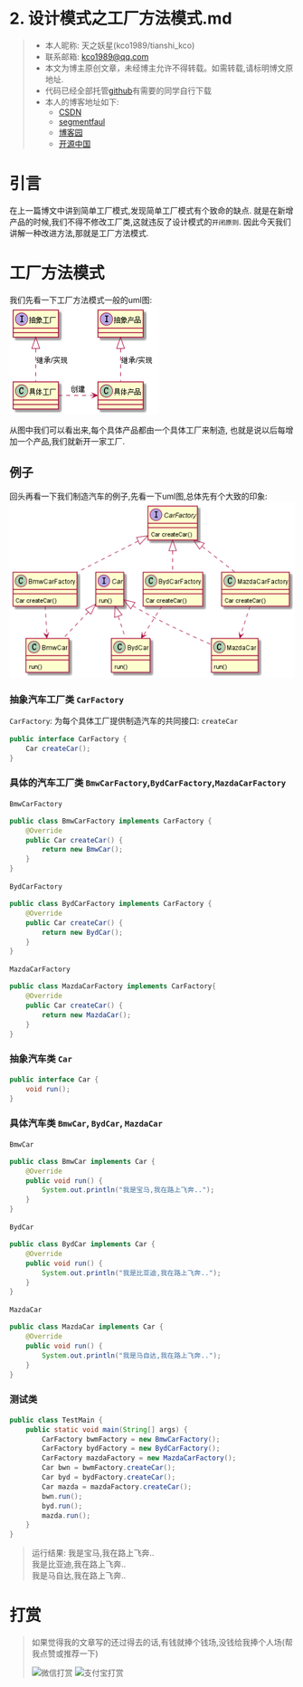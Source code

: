 # 2. 设计模式之工厂方法模式.md

> - 本人昵称: 天之妖星(kco1989/tianshi_kco)
> - 联系邮箱: <kco1989@qq.com>
> - 本文为博主原创文章，未经博主允许不得转载。如需转载,请标明博文原地址.
> - 代码已经全部托管[github](https://github.com/kco1989/examples)有需要的同学自行下载
> - 本人的博客地址如下:
>   - [CSDN](http://blog.csdn.net/tianshi_kco)
>   - [segmentfaul](https://segmentfault.com/u/kco1989)
>   - [博客园](http://www.cnblogs.com/k大co1989/)
>   - [开源中国](https://my.oschina.net/kco1989/blog)
>

# 引言
在上一篇博文中讲到简单工厂模式,发现简单工厂模式有个致命的缺点.
就是在新增产品的时候,我们不得不修改工厂类,这就违反了设计模式的`开闭原则`.
因此今天我们讲解一种改进方法,那就是工厂方法模式.

# 工厂方法模式
我们先看一下工厂方法模式一般的uml图: <br/>
![工厂方法模式2](./demo2/工厂方法模式2.png)

从图中我们可以看出来,每个具体产品都由一个具体工厂来制造,
也就是说以后每增加一个产品,我们就新开一家工厂.

## 例子
回头再看一下我们制造汽车的例子,先看一下uml图,总体先有个大致的印象:<br/>
![工厂方法模式1](./demo2/工厂方法模式1.png)

### 抽象汽车工厂类 `CarFactory` 
`CarFactory`: 为每个具体工厂提供制造汽车的共同接口: `createCar`

```java
public interface CarFactory {
    Car createCar();
}
```

### 具体的汽车工厂类 `BmwCarFactory`,`BydCarFactory`,`MazdaCarFactory`

`BmwCarFactory`
```java
public class BmwCarFactory implements CarFactory {
    @Override
    public Car createCar() {
        return new BmwCar();
    }
}
```

`BydCarFactory`
```java
public class BydCarFactory implements CarFactory {
    @Override
    public Car createCar() {
        return new BydCar();
    }
}
```

`MazdaCarFactory`
```java
public class MazdaCarFactory implements CarFactory{
    @Override
    public Car createCar() {
        return new MazdaCar();
    }
}
```

### 抽象汽车类 `Car`

```java
public interface Car {
    void run();
}
```

### 具体汽车类 `BmwCar`, `BydCar`, `MazdaCar`

`BmwCar`
```java
public class BmwCar implements Car {
    @Override
    public void run() {
        System.out.println("我是宝马,我在路上飞奔..");
    }
}
```

`BydCar`
```java
public class BydCar implements Car {
    @Override
    public void run() {
        System.out.println("我是比亚迪,我在路上飞奔..");
    }
}
```

`MazdaCar`
```java
public class MazdaCar implements Car {
    @Override
    public void run() {
        System.out.println("我是马自达,我在路上飞奔..");
    }
}
```

### 测试类

```java
public class TestMain {
    public static void main(String[] args) {
        CarFactory bwmFactory = new BmwCarFactory();
        CarFactory bydFactory = new BydCarFactory();
        CarFactory mazdaFactory = new MazdaCarFactory();
        Car bwn = bwmFactory.createCar();
        Car byd = bydFactory.createCar();
        Car mazda = mazdaFactory.createCar();
        bwn.run();
        byd.run();
        mazda.run();
    }
}
```

> 运行结果:
> 我是宝马,我在路上飞奔.. <br/>
> 我是比亚迪,我在路上飞奔..<br/>
> 我是马自达,我在路上飞奔..<br/>



# 打赏
>如果觉得我的文章写的还过得去的话,有钱就捧个钱场,没钱给我捧个人场(帮我点赞或推荐一下)
>
>![微信打赏](http://img.blog.csdn.net/20170508085654037?watermark/2/text/aHR0cDovL2Jsb2cuY3Nkbi5uZXQvdGlhbnNoaV9rY28=/font/5a6L5L2T/fontsize/400/fill/I0JBQkFCMA==/dissolve/70/gravity/SouthEast)
>![支付宝打赏](http://img.blog.csdn.net/20170508085710334?watermark/2/text/aHR0cDovL2Jsb2cuY3Nkbi5uZXQvdGlhbnNoaV9rY28=/font/5a6L5L2T/fontsize/400/fill/I0JBQkFCMA==/dissolve/70/gravity/SouthEast)
